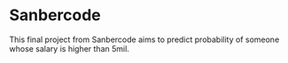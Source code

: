 # Sanbercode

This final project from Sanbercode aims to predict probability of someone whose salary is higher than 5mil.
